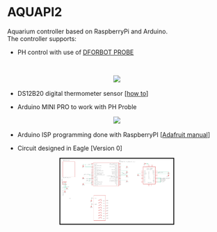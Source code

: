 # AQUAPI2

Aquarium controller based on RaspberryPi and Arduino.<br>
The controller supports:<br>

* PH control with use of <a href=https://botland.store/gravity-temperature-sensors/5874-dfrobot-gravity-ph-analog-sensormeter-5903351243513.html>DFORBOT PROBE</a>
<br>
<p  align=center>
<img src="https://cdn2.botland.store/111204-pdt_540/dfrobot-gravity-ph-analog-sensormeter.jpg" height=120h>
</p>


* DS12B20 digital thermometer sensor [<a href="https://www.circuitbasics.com/raspberry-pi-ds18b20-temperature-sensor-tutorial/">how to</a>]

* Arduino MINI PRO to work with PH Proble
<p  align=center>
<img src="https://alselectro.files.wordpress.com/2017/05/arduinopromini000b.jpg", height=120h>
</p>

* Arduino ISP programming done with RaspberryPI [<a href="https://learn.adafruit.com/program-an-avr-or-arduino-using-raspberry-pi-gpio-pins">Adafruit manual</a>]

* Circuit designed in Eagle [Version 0]

<p align=center>
<img src="resources/sch_v0.png", height=150h border=2>
</p>